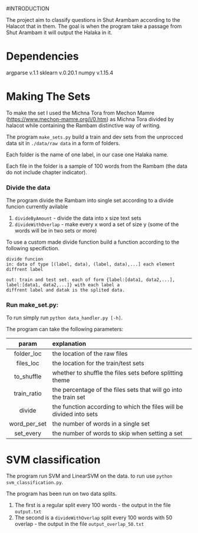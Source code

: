 #INTRODUCTION

The project aim to classify questions in Shut Arambam according to the Halacot that in them.
The goal is when the program take a passage from Shut Arambam it will output the Halaka in it.


# Dependencies
argparse v.1.1
sklearn v.0.20.1
numpy v.1.15.4


# Making The Sets
To make the set I used the Michna Tora from Mechon Mamre (https://www.mechon-mamre.org/i/0.htm) as Michna Tora divided by halacot while containing the Rambam distinctive way of writing.

The program `make_sets.py` build a train and dev sets from the unprocced data sit in `./data/raw data` in a form of folders.

Each folder is the name of one label, in our case one Halaka name.

Each file in the folder is a sample of 100 words from the Rambam (the data do not include chapter indicator).

### Divide the data
The program divide the Rambam into single set according to a divide funcion currently avilable

1. `divideByAmount` - divide the data into x size text sets
2. `divideWithOverlap` - make every x word a set of size y (some of the words will be in two sets or more)

To use a custom made divide function build a function according to the following specifiction.

```
divide funcion
in: data of type [(label, data), (label, data),...] each element diffrent label

out: train and test set. each of form {label:[data1, data2,...], label:[data1, data2,...]} with each label a
diffrent label and datak is the splited data.

```


### Run make_set.py:
To run simply run `python data_handler.py [-h]`.

The program can take the following parameters:

| param | explanation |
| :---: | :--- |
| folder_loc | the location of the raw files |
| files_loc | the location for the train/test sets |
| to_shuffle | whether to shuffle the files sets before splitting theme |
| train_ratio | the percentage of the files sets that will go into the train set |
| divide | the function according to which the files will be divided into sets |
| word_per_set | the number of words in a single set |
| set_every | the number of words to skip when setting a set |


# SVM classification
The program run SVM and LinearSVM on the data. to run use `python svm_classification.py`.

The program has been run on two data splits.
1. The first is a regular split every 100 words - the output in the file `output.txt`
2. The second is a `divideWithOverlap` split every 100 words with 50 overlap - the output in the file `output_overlap_50.txt`

